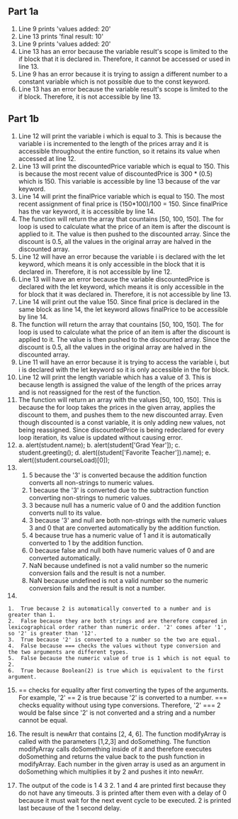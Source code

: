 ## Part 1a

1. Line 9 prints 'values added: 20'
2. Line 13 prints 'final result: 10'
3. Line 9 prints 'values added: 20'
4. Line 13 has an error because the variable result's scope is limited to the if block that it is declared in. Therefore, it cannot be accessed or used in line 13.
5. Line 9 has an error because it is trying to assign a different number to a constant variable which is not possible due to the const keyword.
6. Line 13 has an error because the variable result's scope is limited to the if block. Therefore, it is not accessible by line 13.

## Part 1b

1. Line 12 will print the variable i which is equal to 3. This is because the variable i is incremented to the length of the prices array and it is accessible throughout the entire function, so it retains its value when accessed at line 12.
2. Line 13 will print the discountedPrice variable which is equal to 150. This is because the most recent value of discountedPrice is 300 * (0.5) which is 150. This variable is accessible by line 13 because of the var keyword.
3. Line 14 will print the finalPrice variable which is equal to 150. The most recent assignment of final price is (150*100)/100 = 150. Since finalPrice has the var keyword, it is accessible by line 14.
4. The function will return the array that countains [50, 100, 150]. The for loop is used to calculate what the price of an item is after the discount is applied to it. The value is then pushed to the discounted array. Since the discount is 0.5, all the values in the original array are halved in the discounted array.
5. Line 12 will have an error because the variable i is declared with the let keyword, which means it is only accessible in the block that it is declared in. Therefore, it is not accessible by line 12.
6. Line 13 will have an error because the variable discountedPrice is declared with the let keyword, which means it is only accessible in the for block that it was declared in. Therefore, it is not accessible by line 13.
7. Line 14 will print out the value 150. Since final price is declared in the same block as line 14, the let keyword allows finalPrice to be accessible by line 14.
8. The function will return the array that countains [50, 100, 150]. The for loop is used to calculate what the price of an item is after the discount is applied to it. The value is then pushed to the discounted array. Since the discount is 0.5, all the values in the original array are halved in the discounted array.
9. Line 11 will have an error because it is trying to access the variable i, but i is declared with the let keyword so it is only accessible in the for block.
10. Line 12 will print the length variable which has a value of 3. This is because length is assigned the value of the length of the prices array and is not reassigned for the rest of the function.
11. The function will return an array with the values [50, 100, 150]. This is because the for loop takes the prices in the given array, applies the discount to them, and pushes them to the new discounted array. Even though discounted is a const variable, it is only adding new values, not being reassigned. Since discountedPrice is being redeclared for every loop iteration, its value is updated without causing error.
12. 
    a. alert(student.name);
    b. alert(student['Grad Year']);
    c. student.greeting();
    d.  alert((student['Favorite Teacher']).name);
    e.  alert((student.courseLoad)[0]);
13. 
    1.   5 because the '3' is converted because the addition function converts all non-strings to numeric values.
    2.  1 because the '3' is converted due to the subtraction function converting non-strings to numeric values.
    3.  3 because null has a numeric value of 0 and the addition function converts null to its value.
    4.  3 because '3' and null are both non-strings with the numeric values 3 and 0 that are converted automatically by the addition function.
    5.  4 because true has a numeric value of 1 and it is automatically converted to 1 by the addition function.
    6.  0 because false and null both have numeric values of 0 and are converted automatically.
    7.  NaN because undefined is not a valid number so the numeric conversion fails and the result is not a number.
    8.  NaN because undefined is not a valid number so the numeric conversion fails and the result is not a number.
 14.   
    1.  True because 2 is automatically converted to a number and is greater than 1.
    2.  False because they are both strings and are therefore compared in lexicographical order rather than numeric order. '2' comes after '1', so '2' is greater than '12'.
    3.  True because '2' is converted to a number so the two are equal.
    4.  False because === checks the values without type conversion and the two arguments are different types.
    5.  False because the numeric value of true is 1 which is not equal to 2.
    6.  True because Boolean(2) is true which is equivalent to the first argument.
15. == checks for equality after first converting the types of the arguments. For example, '2' == 2 is true because '2' is converted to a number. === checks equality without using type conversions. Therefore, '2' === 2 would be false since '2' is not converted and a string and a number cannot be equal.

17. The result is newArr that contains [2, 4, 6]. The function modifyArray is called with the parameters [1,2,3] and doSomething. The function modifyArray calls doSomething inside of it and therefore executes doSomething and returns the value back to the push function in modifyArray. Each number in the given array is used as an argument in doSomething which multiplies it by 2 and pushes it into newArr.

19. The output of the code is 1 4 3 2. 1 and 4 are printed first because they do not have any timeouts. 3 is printed after them even with a delay of 0 because it must wait for the next event cycle to be executed. 2 is printed last because of the 1 second delay.